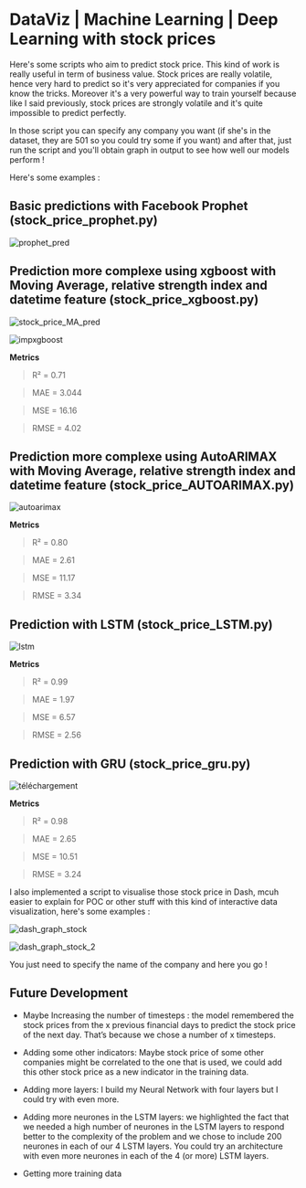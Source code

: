 # DataViz | Machine Learning | Deep Learning with stock prices

Here's some scripts who aim to predict stock price. This kind of work is really useful in term of business value. Stock prices are really volatile, hence very hard to predict so it's very appreciated for companies if you know the tricks. Moreover it's a very powerful way to train yourself because like I said previously, stock prices are strongly volatile and it's quite impossible to predict perfectly.

In those script you can specify any company you want (if she's in the dataset, they are 501 so you could try some if you want) and after that, just run the script and you'll obtain graph in output to see how well our models perform !


Here's some examples :

## Basic predictions with Facebook Prophet (stock_price_prophet.py)

![prophet_pred](https://user-images.githubusercontent.com/49553009/91452495-ee508880-e87e-11ea-94c9-c6a419a155f3.png)

## Prediction more complexe using xgboost with Moving Average, relative strength index and datetime feature (stock_price_xgboost.py)

![stock_price_MA_pred](https://user-images.githubusercontent.com/49553009/91452515-f27ca600-e87e-11ea-86a6-721023350390.png)




![impxgboost](https://user-images.githubusercontent.com/49553009/96010973-b0192380-0e42-11eb-9e9d-7d8cbbe117e4.png)

**Metrics**

> R² = 0.71

> MAE = 3.044

> MSE = 16.16

> RMSE = 4.02

## Prediction more complexe using AutoARIMAX with Moving Average, relative strength index and datetime feature (stock_price_AUTOARIMAX.py)

![autoarimax](https://user-images.githubusercontent.com/49553009/95889301-87315980-0d82-11eb-8e86-9c5409bcc69f.png)

**Metrics**

> R² = 0.80

> MAE = 2.61

> MSE = 11.17

> RMSE = 3.34

## Prediction with LSTM (stock_price_LSTM.py)

![lstm](https://user-images.githubusercontent.com/49553009/95762150-9db9b100-0cad-11eb-8265-01b5105ffe71.png)


**Metrics**

> R² = 0.99

> MAE = 1.97

> MSE = 6.57

> RMSE = 2.56


## Prediction with GRU (stock_price_gru.py)

![téléchargement](https://user-images.githubusercontent.com/49553009/95761014-043dcf80-0cac-11eb-9552-5a30cd57d9ad.png)

**Metrics**

> R² = 0.98

> MAE = 2.65

> MSE = 10.51

> RMSE = 3.24




I also implemented a script to visualise those stock price in Dash, mcuh easier to explain for POC or other stuff with this kind of interactive data visualization, here's some examples :

![dash_graph_stock](https://user-images.githubusercontent.com/49553009/91452458-e2fd5d00-e87e-11ea-8292-96399b69ef2f.png)

![dash_graph_stock_2](https://user-images.githubusercontent.com/49553009/91452467-e690e400-e87e-11ea-962e-e3697f017188.png)


You just need to specify the name of the company and here you go !


## Future Development

- Maybe Increasing the number of timesteps : the model remembered the stock prices from the x previous financial days to predict the stock price of the next day. That’s because we chose a number of x timesteps. 

- Adding some other indicators: Maybe stock price of some other companies might be correlated to the one that is used, we could add this other stock price as a new indicator in the training data.
- Adding more layers: I build my Neural Network with four layers but I could try with even more. 

- Adding more neurones in the LSTM layers: we highlighted the fact that we needed a high number of neurones in the LSTM layers to respond better to the complexity of the problem and we chose to include 200 neurones in each of our 4 LSTM layers. You could try an architecture with even more neurones in each of the 4 (or more) LSTM layers.

- Getting more training data
